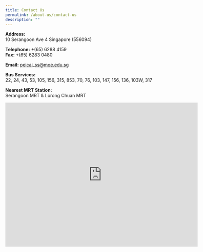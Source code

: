 ```yaml
---
title: Contact Us
permalink: /about-us/contact-us
description: ""
---
```

<p><strong>Address:<br /></strong>10 Serangoon Ave 4 Singapore (556094)</p>
<p><strong>Telephone:</strong> +(65) 6288 4159<br /><strong>Fax:</strong> +(65) 6283 0480&nbsp;</p>
<p><strong>Email:</strong> <a href="mailto:peicai_ss@moe.edu.sg">peicai_ss@moe.edu.sg</a></p>
<p><strong>Bus Services:</strong> <br />22, 24, 43, 53, 105, 156, 315, 853, 70, 76, 103, 147, 156, 136, 103W, 317</p>
<p><strong>Nearest MRT Station:<br /></strong>Serangoon MRT &amp; Lorong Chuan MRT</p>
<div><iframe src="https://www.google.com/maps/embed?pb=!1m18!1m12!1m3!1d3988.6954361768435!2d103.86829741410237!3d1.3593732990085698!2m3!1f0!2f0!3f0!3m2!1i1024!2i768!4f13.1!3m3!1m2!1s0x31da1655ac19cd27%3A0xe02914da8bc43449!2sPeicai+Secondary+School!5e0!3m2!1sen!2ssg!4v1538291013916" width="600" height="450" frameborder="0" allowfullscreen="allowfullscreen" data-mce-fragment="1"></iframe></div>